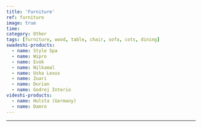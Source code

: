 ```yaml
---
title: 'Furniture'
ref: furniture
image: true
time: 
category: Other
tags: [furniture, wood, table, chair, sofa, cots, dining]
swadeshi-products:
  - name: Style Spa
  - name: Wipro
  - name: Evok
  - name: Nilkamal
  - name: Usha Lexus
  - name: Zuari
  - name: Durian
  - name: Godrej Interio
videshi-products:
  - name: Hulsta (Germany)
  - name: Damro
---
```





---



